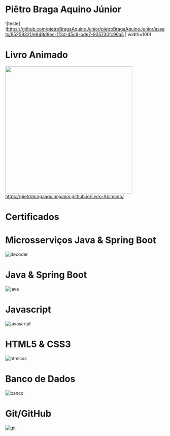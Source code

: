# Piêtro Braga Aquino Júnior
![teste](https://github.com/pietroBragaAquinoJunior/pietroBragaAquinoJunior/assets/85259321/e949d8ec-1f3d-45c9-bde7-935730fc96a5 | width=100)



# Livro Animado

<img src="https://user-images.githubusercontent.com/85259321/179426152-5e6ed30d-fd59-4f0b-bade-c8920ce52901.gif" style='width:400px' />
<a href="https://pietrobragaaquinojunior.github.io/Livro-Animado/">https://pietrobragaaquinojunior.github.io/Livro-Animado/</a>

# Certificados

# Microsserviços Java & Spring Boot

![decoder](https://github.com/pietroBragaAquinoJunior/pietroBragaAquinoJunior/assets/85259321/0f26335f-74c4-4f32-8d50-a48a0d613a3a)

# Java & Spring Boot

![java](https://github.com/pietroBragaAquinoJunior/pietroBragaAquinoJunior/assets/85259321/10064570-9b7f-4db9-8647-2b61dded8695)

# Javascript

![javascript](https://github.com/pietroBragaAquinoJunior/pietroBragaAquinoJunior/assets/85259321/08d7b414-cd71-474b-a48f-b503347ad464)


# HTML5 & CSS3

![htmlcss](https://github.com/pietroBragaAquinoJunior/pietroBragaAquinoJunior/assets/85259321/12b3f9cd-b5a4-4e14-8f0e-42dbc7500b2d)


# Banco de Dados

![banco](https://github.com/pietroBragaAquinoJunior/pietroBragaAquinoJunior/assets/85259321/9281eff7-a4a3-49fe-95ae-c80bbcc7bc02)


# Git/GitHub

![git](https://github.com/pietroBragaAquinoJunior/pietroBragaAquinoJunior/assets/85259321/96fc7ae0-4516-4cc2-b20b-4d3d991903d2)
